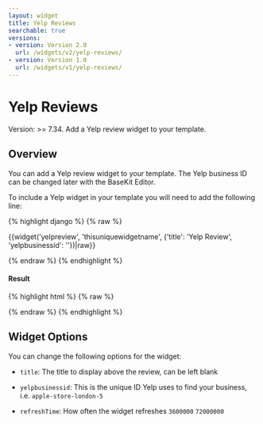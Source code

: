 ```yaml
---
layout: widget
title: Yelp Reviews
searchable: true
versions:
- version: Version 2.0
  url: /widgets/v2/yelp-reviews/
- version: Version 1.0
  url: /widgets/v1/yelp-reviews/
---
```


# Yelp Reviews

Version: >= 7.34. Add a Yelp review widget to your template.

## Overview

You can add a Yelp review widget to your template. The Yelp business ID can be changed later with the BaseKit Editor.

To include a Yelp widget in your template you will need to add the following line:

{% highlight django %}
{% raw %}

  {{widget('yelpreview', 'thisuniquewidgetname', {'title': 'Yelp Review', 'yelpbusinessid': ''})|raw}}

{% endraw %}
{% endhighlight %}


<h4>Result</h4>
{% highlight html %}
{% raw %}

  <!-- v2 widget HTML output -->

{% endraw %}
{% endhighlight %}

## Widget Options

You can change the following options for the widget:

* ```title```: The title to display above the review, can be left blank

* ```yelpbusinessid```: This is the unique ID Yelp uses to find your business, i.e. ```apple-store-london-5```

* ```refreshTime```: How often the widget refreshes ```3600000``` ```72000000```
